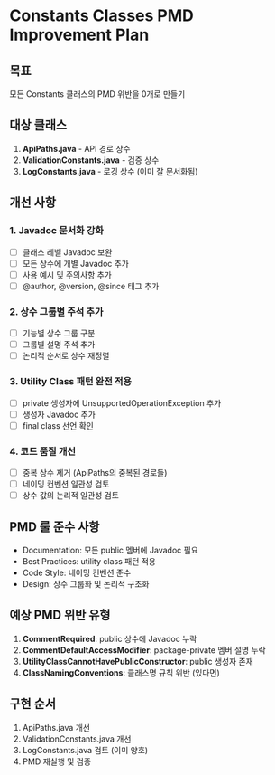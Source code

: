 # Constants Classes PMD Improvement Plan

## 목표
모든 Constants 클래스의 PMD 위반을 0개로 만들기

## 대상 클래스
1. **ApiPaths.java** - API 경로 상수
2. **ValidationConstants.java** - 검증 상수  
3. **LogConstants.java** - 로깅 상수 (이미 잘 문서화됨)

## 개선 사항

### 1. Javadoc 문서화 강화
- [ ] 클래스 레벨 Javadoc 보완
- [ ] 모든 상수에 개별 Javadoc 추가
- [ ] 사용 예시 및 주의사항 추가
- [ ] @author, @version, @since 태그 추가

### 2. 상수 그룹별 주석 추가
- [ ] 기능별 상수 그룹 구분
- [ ] 그룹별 설명 주석 추가
- [ ] 논리적 순서로 상수 재정렬

### 3. Utility Class 패턴 완전 적용
- [ ] private 생성자에 UnsupportedOperationException 추가
- [ ] 생성자 Javadoc 추가
- [ ] final class 선언 확인

### 4. 코드 품질 개선
- [ ] 중복 상수 제거 (ApiPaths의 중복된 경로들)
- [ ] 네이밍 컨벤션 일관성 검토
- [ ] 상수 값의 논리적 일관성 검토

## PMD 룰 준수 사항
- Documentation: 모든 public 멤버에 Javadoc 필요
- Best Practices: utility class 패턴 적용
- Code Style: 네이밍 컨벤션 준수
- Design: 상수 그룹화 및 논리적 구조화

## 예상 PMD 위반 유형
1. **CommentRequired**: public 상수에 Javadoc 누락
2. **CommentDefaultAccessModifier**: package-private 멤버 설명 누락  
3. **UtilityClassCannotHavePublicConstructor**: public 생성자 존재
4. **ClassNamingConventions**: 클래스명 규칙 위반 (있다면)

## 구현 순서
1. ApiPaths.java 개선
2. ValidationConstants.java 개선  
3. LogConstants.java 검토 (이미 양호)
4. PMD 재실행 및 검증